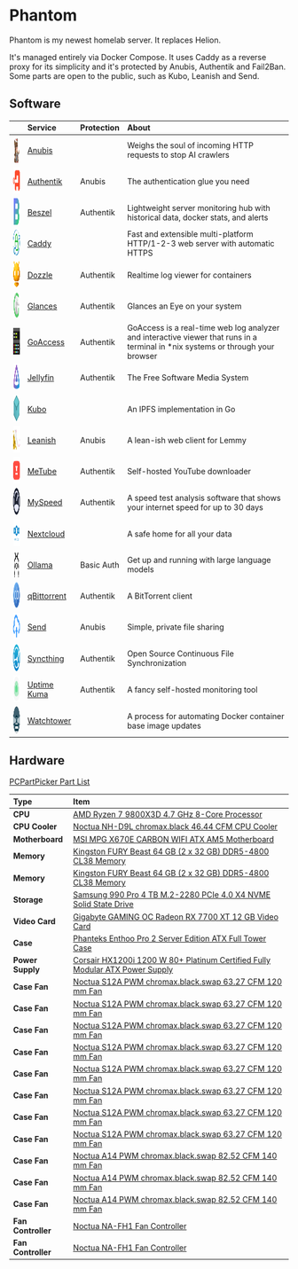 # Phantom

Phantom is my newest homelab server. It replaces Helion.

It's managed entirely via Docker Compose. It uses Caddy as a reverse proxy for its simplicity and it's protected by Anubis, Authentik and Fail2Ban. Some parts are open to the public, such as Kubo, Leanish and Send.

## Software

|                                                                                          | Service                                                   | Protection | About                                                                                                                            |
| :--------------------------------------------------------------------------------------- | :-------------------------------------------------------- | :--------- | :------------------------------------------------------------------------------------------------------------------------------- |
| <img alt="Anubis logo"      height="48px" src="../logos/anubis.png"      width="48px" /> | [Anubis](https://github.com/TecharoHQ/anubis)             |            | Weighs the soul of incoming HTTP requests to stop AI crawlers                                                                    |
| <img alt="Authentik logo"   height="48px" src="../logos/authentik.png"   width="48px" /> | [Authentik](https://github.com/goauthentik/authentik)     | Anubis     | The authentication glue you need                                                                                                 |
| <img alt="Beszel logo"      height="48px" src="../logos/beszel.png"      width="48px" /> | [Beszel](https://github.com/henrygd/beszel)               | Authentik  | Lightweight server monitoring hub with historical data, docker stats, and alerts                                                 |
| <img alt="Caddy logo"       height="48px" src="../logos/caddy.png"       width="48px" /> | [Caddy](https://github.com/caddyserver/caddy)             |            | Fast and extensible multi-platform HTTP/1-2-3 web server with automatic HTTPS                                                    |
| <img alt="Dozzle logo"      height="48px" src="../logos/dozzle.png"      width="48px" /> | [Dozzle](https://github.com/amir20/dozzle)                | Authentik  | Realtime log viewer for containers                                                                                               |
| <img alt="Glances logo"     height="48px" src="../logos/glances.png"     width="48px" /> | [Glances](https://github.com/nicolargo/glances)           | Authentik  | Glances an Eye on your system                                                                                                    |
| <img alt="GoAccess logo"    height="48px" src="../logos/goaccess.png"    width="48px" /> | [GoAccess](https://github.com/allinurl/goaccess)          | Authentik  | GoAccess is a real-time web log analyzer and interactive viewer that runs in a terminal in \*nix systems or through your browser |
| <img alt="Jellyfin logo"    height="48px" src="../logos/jellyfin.png"    width="48px" /> | [Jellyfin](https://github.com/jellyfin/jellyfin)          | Authentik  | The Free Software Media System                                                                                                   |
| <img alt="Kubo logo"        height="48px" src="../logos/ipfs.png"        width="48px" /> | [Kubo](https://github.com/ipfs/kubo)                      |            | An IPFS implementation in Go                                                                                                     |
| <img alt="Leanish logo"     height="48px" src="../logos/leanish.png"     width="48px" /> | [Leanish](https://github.com/NatoBoram/leanish)           | Anubis     | A lean-ish web client for Lemmy                                                                                                  |
| <img alt="MeTube logo"      height="48px" src="../logos/metube.png"      width="48px" /> | [MeTube](https://github.com/alexta69/metube)              | Authentik  | Self-hosted YouTube downloader                                                                                                   |
| <img alt="MySpeed logo"     height="48px" src="../logos/myspeed.png"     width="48px" /> | [MySpeed](https://github.com/gnmyt/myspeed)               | Authentik  | A speed test analysis software that shows your internet speed for up to 30 days                                                  |
| <img alt="Nextcloud logo"   height="48px" src="../logos/nextcloud.png"   width="48px" /> | [Nextcloud](https://github.com/nextcloud/server)          |            | A safe home for all your data                                                                                                    |
| <img alt="Ollama logo"      height="48px" src="../logos/ollama.png"      width="48px" /> | [Ollama](https://github.com/ollama/ollama)                | Basic Auth | Get up and running with large language models                                                                                    |
| <img alt="qBittorrent logo" height="48px" src="../logos/qbittorrent.png" width="48px" /> | [qBittorrent](https://github.com/qbittorrent/qBittorrent) | Authentik  | A BitTorrent client                                                                                                              |
| <img alt="Send logo"        height="48px" src="../logos/send.png"        width="48px" /> | [Send](https://gitlab.com/timvisee/send)                  | Anubis     | Simple, private file sharing                                                                                                     |
| <img alt="Syncthing logo"   height="48px" src="../logos/syncthing.png"   width="48px" /> | [Syncthing](https://github.com/syncthing/syncthing)       | Authentik  | Open Source Continuous File Synchronization                                                                                      |
| <img alt="Uptime Kuma logo" height="48px" src="../logos/uptime-kuma.png" width="48px" /> | [Uptime Kuma](https://github.com/louislam/uptime-kuma)    | Authentik  | A fancy self-hosted monitoring tool                                                                                              |
| <img alt="Watchtower logo"  height="48px" src="../logos/watchtower.png"  width="48px" /> | [Watchtower](https://github.com/containrrr/watchtower)    |            | A process for automating Docker container base image updates                                                                     |

## Hardware

[PCPartPicker Part List](https://ca.pcpartpicker.com/list/VPDrt3)

| Type               | Item                                                                                                                                                                                                                 |
| :----------------- | :------------------------------------------------------------------------------------------------------------------------------------------------------------------------------------------------------------------- |
| **CPU**            | [AMD Ryzen 7 9800X3D 4.7 GHz 8-Core Processor](https://ca.pcpartpicker.com/product/fPyH99/amd-ryzen-7-9800x3d-47-ghz-8-core-processor-100-1000001084wof)                                                             |
| **CPU Cooler**     | [Noctua NH-D9L chromax.black 46.44 CFM CPU Cooler](https://ca.pcpartpicker.com/product/KQMMnQ/noctua-nh-d9l-chromaxblack-4644-cfm-cpu-cooler-nh-d9l-chromaxblack)                                                    |
| **Motherboard**    | [MSI MPG X670E CARBON WIFI ATX AM5 Motherboard](https://ca.pcpartpicker.com/product/rmbTwP/msi-mpg-x670e-carbon-wifi-atx-am5-motherboard-mpg-x670e-carbon-wifi)                                                      |
| **Memory**         | [Kingston FURY Beast 64 GB (2 x 32 GB) DDR5-4800 CL38 Memory](https://ca.pcpartpicker.com/product/7YxRsY/kingston-fury-beast-64-gb-2-x-32-gb-ddr5-4800-cl38-memory-kf548c38bbk2-64)                                  |
| **Memory**         | [Kingston FURY Beast 64 GB (2 x 32 GB) DDR5-4800 CL38 Memory](https://ca.pcpartpicker.com/product/7YxRsY/kingston-fury-beast-64-gb-2-x-32-gb-ddr5-4800-cl38-memory-kf548c38bbk2-64)                                  |
| **Storage**        | [Samsung 990 Pro 4 TB M.2-2280 PCIe 4.0 X4 NVME Solid State Drive](https://ca.pcpartpicker.com/product/RKYmP6/samsung-990-pro-4-tb-m2-2280-pcie-40-x4-nvme-solid-state-drive-mz-v9p4t0bw)                            |
| **Video Card**     | [Gigabyte GAMING OC Radeon RX 7700 XT 12 GB Video Card](https://ca.pcpartpicker.com/product/VTFmP6/gigabyte-gaming-oc-radeon-rx-7700-xt-12-gb-video-card-gv-r77xtgaming-oc-12gd)                                     |
| **Case**           | [Phanteks Enthoo Pro 2 Server Edition ATX Full Tower Case](https://ca.pcpartpicker.com/product/FQGhP6/phanteks-enthoo-pro-2-server-edition-atx-full-tower-case-ph-es620pc_bk02)                                      |
| **Power Supply**   | [Corsair HX1200i 1200 W 80+ Platinum Certified Fully Modular ATX Power Supply](https://ca.pcpartpicker.com/product/fGgrxr/corsair-hx1200i-1200-w-80-platinum-certified-fully-modular-atx-power-supply-cp-9020281-na) |
| **Case Fan**       | [Noctua S12A PWM chromax.black.swap 63.27 CFM 120 mm Fan](https://ca.pcpartpicker.com/product/CKFXsY/noctua-nf-s12a-pwm-chromaxblackswap-633-cfm-120mm-fan-nf-s12a-pwm-chromaxblackswap)                             |
| **Case Fan**       | [Noctua S12A PWM chromax.black.swap 63.27 CFM 120 mm Fan](https://ca.pcpartpicker.com/product/CKFXsY/noctua-nf-s12a-pwm-chromaxblackswap-633-cfm-120mm-fan-nf-s12a-pwm-chromaxblackswap)                             |
| **Case Fan**       | [Noctua S12A PWM chromax.black.swap 63.27 CFM 120 mm Fan](https://ca.pcpartpicker.com/product/CKFXsY/noctua-nf-s12a-pwm-chromaxblackswap-633-cfm-120mm-fan-nf-s12a-pwm-chromaxblackswap)                             |
| **Case Fan**       | [Noctua S12A PWM chromax.black.swap 63.27 CFM 120 mm Fan](https://ca.pcpartpicker.com/product/CKFXsY/noctua-nf-s12a-pwm-chromaxblackswap-633-cfm-120mm-fan-nf-s12a-pwm-chromaxblackswap)                             |
| **Case Fan**       | [Noctua S12A PWM chromax.black.swap 63.27 CFM 120 mm Fan](https://ca.pcpartpicker.com/product/CKFXsY/noctua-nf-s12a-pwm-chromaxblackswap-633-cfm-120mm-fan-nf-s12a-pwm-chromaxblackswap)                             |
| **Case Fan**       | [Noctua S12A PWM chromax.black.swap 63.27 CFM 120 mm Fan](https://ca.pcpartpicker.com/product/CKFXsY/noctua-nf-s12a-pwm-chromaxblackswap-633-cfm-120mm-fan-nf-s12a-pwm-chromaxblackswap)                             |
| **Case Fan**       | [Noctua S12A PWM chromax.black.swap 63.27 CFM 120 mm Fan](https://ca.pcpartpicker.com/product/CKFXsY/noctua-nf-s12a-pwm-chromaxblackswap-633-cfm-120mm-fan-nf-s12a-pwm-chromaxblackswap)                             |
| **Case Fan**       | [Noctua S12A PWM chromax.black.swap 63.27 CFM 120 mm Fan](https://ca.pcpartpicker.com/product/CKFXsY/noctua-nf-s12a-pwm-chromaxblackswap-633-cfm-120mm-fan-nf-s12a-pwm-chromaxblackswap)                             |
| **Case Fan**       | [Noctua A14 PWM chromax.black.swap 82.52 CFM 140 mm Fan](https://ca.pcpartpicker.com/product/sWM323/noctua-nf-a14-pwm-chromaxblackswap-825-cfm-140mm-fan-nf-a14-pwm-chromaxblackswap)                                |
| **Case Fan**       | [Noctua A14 PWM chromax.black.swap 82.52 CFM 140 mm Fan](https://ca.pcpartpicker.com/product/sWM323/noctua-nf-a14-pwm-chromaxblackswap-825-cfm-140mm-fan-nf-a14-pwm-chromaxblackswap)                                |
| **Case Fan**       | [Noctua A14 PWM chromax.black.swap 82.52 CFM 140 mm Fan](https://ca.pcpartpicker.com/product/sWM323/noctua-nf-a14-pwm-chromaxblackswap-825-cfm-140mm-fan-nf-a14-pwm-chromaxblackswap)                                |
| **Fan Controller** | [Noctua NA-FH1 Fan Controller](https://ca.pcpartpicker.com/product/mHYRsY/noctua-na-fh1-fan-controller-na-fh1)                                                                                                       |
| **Fan Controller** | [Noctua NA-FH1 Fan Controller](https://ca.pcpartpicker.com/product/mHYRsY/noctua-na-fh1-fan-controller-na-fh1)                                                                                                       |
